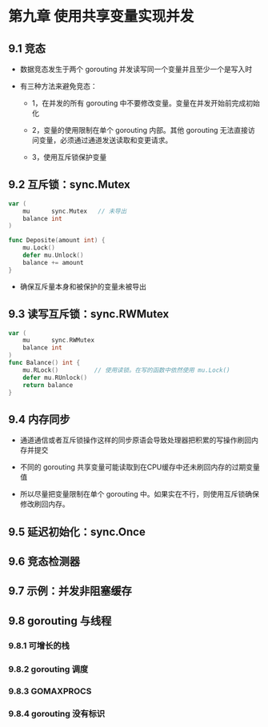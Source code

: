 # 第九章 使用共享变量实现并发

## 9.1 竞态

- 数据竞态发生于两个 gorouting 并发读写同一个变量并且至少一个是写入时

- 有三种方法来避免竞态：

  - 1，在并发的所有 gorouting 中不要修改变量。变量在并发开始前完成初始化

  - 2，变量的使用限制在单个 gorouting 内部。其他 gorouting 无法直接访问变量，必须通过通道发送读取和变更请求。

  - 3，使用互斥锁保护变量

## 9.2 互斥锁：sync.Mutex

```go
var (
    mu      sync.Mutex   // 未导出
    balance int
)

func Deposite(amount int) {
    mu.Lock()
    defer mu.Unlock()
    balance += amount
}
```

- 确保互斥量本身和被保护的变量未被导出

## 9.3 读写互斥锁：sync.RWMutex

```go
var (
    mu      sync.RWMutex
    balance int
)
func Balance() int {
    mu.RLock()          // 使用读锁。在写的函数中依然使用 mu.Lock()
    defer mu.RUnlock()
    return balance
}
```

## 9.4 内存同步

- 通道通信或者互斥锁操作这样的同步原语会导致处理器把积累的写操作刷回内存并提交

- 不同的 gorouting 共享变量可能读取到在CPU缓存中还未刷回内存的过期变量值

- 所以尽量把变量限制在单个 gorouting 中。如果实在不行，则使用互斥锁确保修改刷回内存。

## 9.5 延迟初始化：sync.Once

## 9.6 竞态检测器

## 9.7 示例：并发非阻塞缓存

## 9.8 gorouting 与线程

### 9.8.1 可增长的栈

### 9.8.2 gorouting 调度

### 9.8.3 GOMAXPROCS

### 9.8.4 gorouting 没有标识
